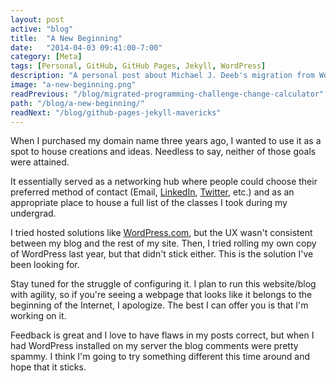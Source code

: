 ```yaml
---
layout: post
active: "blog"
title:  "A New Beginning"
date:   "2014-04-03 09:41:00-7:00"
category: [Meta]
tags: [Personal, GitHub, GitHub Pages, Jekyll, WordPress]
description: "A personal post about Michael J. Deeb's migration from WordPress to Jekyll."
image: "a-new-beginning.png"
readPrevious: "/blog/migrated-programming-challenge-change-calculator"
path: "/blog/a-new-beginning/"
readNext: "/blog/github-pages-jekyll-mavericks"
---
```


When I purchased my domain name three years ago, I wanted to use it as a spot to house creations and ideas. Needless to say, neither of those goals were attained.

It essentially served as a networking hub where people could choose their preferred method of contact (Email, [LinkedIn](http://www.linkedin.com/in/michaeljdeeb/), [Twitter](https://twitter.com/michaeljdeeb), etc.) and as an appropriate place to house a full list of the classes I took during my undergrad.

I tried hosted solutions like [WordPress.com](http://wordpress.com), but the UX wasn't consistent between my blog and the rest of my site. Then, I tried rolling my own copy of WordPress last year, but that didn't stick either. This is the solution I've been looking for.

Stay tuned for the struggle of configuring it. I plan to run this website/blog with agility, so if you're seeing a webpage that looks like it belongs to the beginning of the Internet, I apologize. The best I can offer you is that I'm working on it.

Feedback is great and I love to have flaws in my posts correct, but when I had WordPress installed on my server the blog comments were pretty spammy. I think I'm going to try something different this time around and hope that it sticks.
